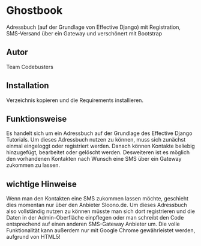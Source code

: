 Ghostbook
=========

Adressbuch (auf der Grundlage von Effective Django) mit Registration, SMS-Versand über ein Gateway und verschönert mit Bootstrap

Autor 
-----
Team Codebusters

Installation 
------------
Verzeichnis kopieren und die Requirements installieren.

Funktionsweise 
--------------
Es handelt sich um ein Adressbuch auf der Grundlage des Effective Django Tutorials.
Um dieses Adressbuch nutzen zu können, muss sich zunächst einmal eingeloggt oder registriert werden.
Danach können Kontakte beliebig hinzugefügt, bearbeitet oder gelöscht werden.
Desweiteren ist es möglich den vorhandenen Kontakten nach Wunsch eine SMS über ein Gateway zukommen zu lassen.

wichtige Hinweise
-----------------
Wenn man den Kontakten eine SMS zukommen lassen möchte, geschieht dies momentan nur über den Anbieter Sloono.de.
Um dieses Adressbuch also vollständig nutzen zu können müsste man sich dort registrieren und die Daten in der Admin-Oberfläche einpflegen
oder man schreibt den Code entsprechend auf einen anderen SMS-Gateway Anbieter um.
Die volle Funktionalität kann außerdem nur mit Google Chrome gewährleistet werden, aufgrund von HTML5!
		
